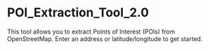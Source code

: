 # POI_Extraction_Tool_2.0
This tool allows you to extract Points of Interest (POIs) from OpenStreetMap. Enter an address or latitude/longitude to get started.
